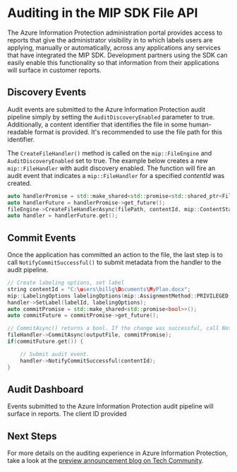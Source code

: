 # Auditing in the MIP SDK File API

The Azure Information Protection administration portal provides access to reports that give the administrator visibility in to which labels users are applying, manually or automatically, across any applications any services that have integrated the MIP SDK. Development partners using the SDK can easily enable this functionality so that information from their applications will surface in customer reports.

## Discovery Events

Audit events are submitted to the Azure Information Protection audit pipeline simply by setting the `AuditDiscoveryEnabled` parameter to true. Additionally, a content identifier that identifies the file in some human-readable format is provided. It's recommended to use the file path for this identifier.

The `CreateFileHandler()` method is called on the `mip::FileEngine` and `AuditDiscoveryEnabled` set to true. The example below creates a new `mip::FileHandler` with audit discovery enabled. The function will fire an audit event that indicates a `mip::FileHandler` for a specified *contentId* was created.

```cpp
auto handlerPromise = std::make_shared<std::promise<std::shared_ptr<FileHandler>>>();
auto handlerFuture = handlerPromise->get_future();
fileEngine->CreateFileHandlerAsync(filePath, contentId, mip::ContentState::REST, true /*AuditDiscoveryEnabled*/, make_shared<FileHandlerObserver>(), createFileHandlerPromise);
auto handler = handlerFuture.get();
```

## Commit Events

Once the application has committed an action to the file, the last step is to call `NotifyCommitSuccessful()` to submit metadata from the handler to the audit pipeline.

```cpp
// Create labeling options, set label
string contentId = "C:\users\billg\Documents\MyPlan.docx";
mip::LabelingOptions labelingOptions(mip::AssignmentMethod::PRIVILEGED, mip::ActionSource::MANUAL);
handler->SetLabel(labelId, labelingOptions);
auto commitPromise = std::make_shared<std::promise<bool>>();
auto commitFuture = commitPromise->get_future();

// CommitAsync() returns a bool. If the change was successful, call NotifyCommitSuccessful().
fileHandler->CommitAsync(outputFile, commitPromise);
if(commitFuture.get()) {

    // Submit audit event.
    handler->NotifyCommitSuccessful(contentId);
}
```

## Audit Dashboard

Events submitted to the Azure Information Protection audit pipeline will surface in reports. The client ID provided 

## Next Steps

For more details on the auditing experience in Azure Information Protection, take a look at the [preview announcement blog on Tech Community](https://techcommunity.microsoft.com/t5/Azure-Information-Protection/Data-discovery-reporting-and-analytics-for-all-your-data-with/ba-p/253854).
